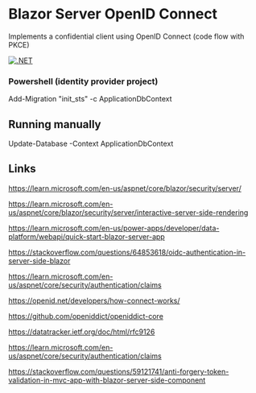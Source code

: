 # Blazor Server OpenID Connect

Implements a confidential client using OpenID Connect (code flow with PKCE)

[![.NET](https://github.com/damienbod/BlazorServerOidc/actions/workflows/dotnet.yml/badge.svg)](https://github.com/damienbod/BlazorServerOidc/actions/workflows/dotnet.yml)

### Powershell (identity provider project)

Add-Migration "init_sts" -c ApplicationDbContext  

## Running manually

Update-Database -Context ApplicationDbContext

## Links

https://learn.microsoft.com/en-us/aspnet/core/blazor/security/server/

https://learn.microsoft.com/en-us/aspnet/core/blazor/security/server/interactive-server-side-rendering

https://learn.microsoft.com/en-us/power-apps/developer/data-platform/webapi/quick-start-blazor-server-app

https://stackoverflow.com/questions/64853618/oidc-authentication-in-server-side-blazor

https://learn.microsoft.com/en-us/aspnet/core/security/authentication/claims

https://openid.net/developers/how-connect-works/

https://github.com/openiddict/openiddict-core

https://datatracker.ietf.org/doc/html/rfc9126

https://learn.microsoft.com/en-us/aspnet/core/security/authentication/claims

https://stackoverflow.com/questions/59121741/anti-forgery-token-validation-in-mvc-app-with-blazor-server-side-component